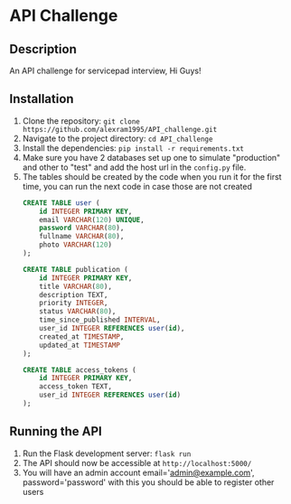 # API Challenge

## Description

An API challenge for servicepad interview, Hi Guys!

## Installation

1. Clone the repository: `git clone https://github.com/alexram1995/API_challenge.git`
2. Navigate to the project directory: `cd API_challenge`
3. Install the dependencies: `pip install -r requirements.txt`
4. Make sure you have 2 databases set up one to simulate "production" and other to "test" and add the host url in the `config.py` file.
5. The tables should be created by the code when you run it for the first time, you can run the next code in case those are not created 
    ```SQL
    CREATE TABLE user (
        id INTEGER PRIMARY KEY,
        email VARCHAR(120) UNIQUE,
        password VARCHAR(80),
        fullname VARCHAR(80),
        photo VARCHAR(120)
    );

    CREATE TABLE publication (
        id INTEGER PRIMARY KEY,
        title VARCHAR(80),
        description TEXT,
        priority INTEGER,
        status VARCHAR(80),
        time_since_published INTERVAL,
        user_id INTEGER REFERENCES user(id),
        created_at TIMESTAMP,
        updated_at TIMESTAMP
    );

    CREATE TABLE access_tokens (
        id INTEGER PRIMARY KEY,
        access_token TEXT,
        user_id INTEGER REFERENCES user(id)
    );


## Running the API

1. Run the Flask development server: `flask run`
2. The API should now be accessible at `http://localhost:5000/`
3. You will have an admin account email='admin@example.com', password='password' with this you should be able to register other users
